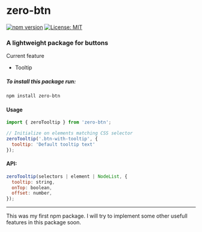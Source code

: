 # zero-btn
[![npm version](https://badge.fury.io/js/zero-btn.svg)](https://badge.fury.io/js/zero-btn) [![License: MIT](https://img.shields.io/badge/License-MIT-yellow.svg)](https://opensource.org/licenses/MIT)

### A lightweight package for buttons

Current feature

- Tooltip

##### To install this package run:

```bash
npm install zero-btn
```

#### Usage

```javascript
import { zeroTooltip } from 'zero-btn';

// Initialize on elements matching CSS selector
zeroTooltip('.btn-with-tooltip', {
  tooltip: 'Default tooltip text'
});
```

#### API:

```javascript
zeroTooltip(selectors | element | NodeList, {
  tooltip: string,
  onTop: boolean,
  offset: number,
});
```
***
This was my first npm package. I will try to implement some other usefull features in this package soon.